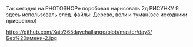 Так сегодня на PHOTOSHOPe поробовал нарисовать 2д РИСУНКУ
Я здесь использоваль след. файлы:
Дерево, волк и туман(все исходники приереплю)


https://github.com/Xait/365daychallange/blob/master/day3/Без%20имени-2.jpg

